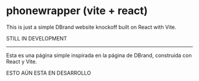 # phonewrapper (vite + react)
This is just a simple DBrand website knockoff built on React with Vite.

STILL IN DEVELOPMENT

_____________________________________________________________
Esta es una página simple inspirada en la página de DBrand, construida con React y Vite.

ESTO AÚN ESTA EN DESARROLLO
